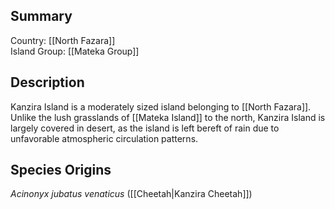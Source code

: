 ## Summary

Country: [[North Fazara]]  
Island Group: [[Mateka Group]]  
## Description

Kanzira Island is a moderately sized island belonging to [[North Fazara]]. Unlike the lush grasslands of [[Mateka Island]] to the north, Kanzira Island is largely covered in desert, as the island is left bereft of rain due to unfavorable atmospheric circulation patterns.
## Species Origins

_Acinonyx jubatus venaticus_ ([[Cheetah|Kanzira Cheetah]])